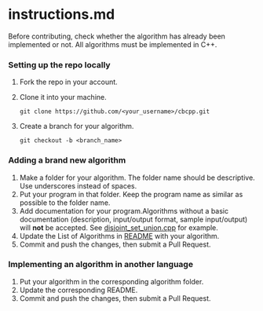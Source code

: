 # instructions.md

Before contributing, check whether the algorithm has already been implemented or not.
All algorithms must be implemented in C++.

### Setting up the repo locally

1. Fork the repo in your account.

2. Clone it into your machine.

   ```
   git clone https://github.com/<your_username>/cbcpp.git
   ```

3. Create a branch for your algorithm.

   ```
   git checkout -b <branch_name>
   ```

### Adding a brand new algorithm

1. Make a folder for your algorithm. The folder name should be descriptive. Use underscores instead of spaces.
2. Put your program in that folder. Keep the program name as similar as possible to the folder name.
3. Add documentation for your program.Algorithms without a basic documentation (description, input/output format, sample input/output) will **not** be accepted. See [disjoint_set_union.cpp](Algorithms/disjoint_set_union.cpp) for example.
4. Update the List of Algorithms in [README](README.md) with your algorithm.
5. Commit and push the changes, then submit a Pull Request.

### Implementing an algorithm in another language

1. Put your algorithm in the corresponding algorithm folder.
2. Update the corresponding README.
3. Commit and push the changes, then submit a Pull Request.

